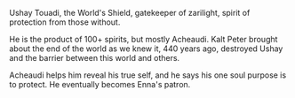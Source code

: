 Ushay Touadi, the World's Shield, gatekeeper of zarilight, spirit of protection from those without.

He is the product of 100+ spirits, but mostly Acheaudi. Kalt Peter brought about the end of the world as we knew it, 440 years ago, destroyed Ushay and the barrier between this world and others.

Acheaudi helps him reveal his true self, and he says his one soul purpose is to protect. He eventually becomes Enna's patron.